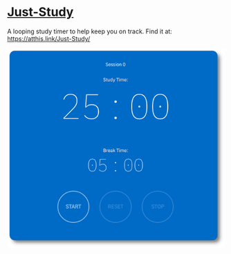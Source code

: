 # [Just-Study](https://0066cc.com/Just-Study/)
A looping study timer to help keep you on track.
Find it at: https://atthis.link/Just-Study/

![Image of timer](assets/readme.png)
